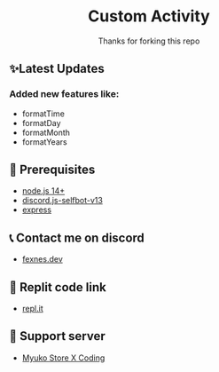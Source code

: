 <h1 align="center">Custom Activity</h1>
<p align="center">Thanks for forking this repo</p>

## ✨Latest Updates

### Added new features like:

- formatTime
- formatDay
- formatMonth
- formatYears

## 🚧 Prerequisites

- [node.js 14+](https://nodejs.org/en/download/)
- [discord.js-selfbot-v13](https://www.npmjs.com/package/discord.js-selfbot-v13)
- [express](https://www.npmjs.com/package/express)

## 📞 Contact me on discord
- [fexnes.dev](https://discord.com/users/941844949824069692)
## 🎩 Replit code link

- [repl.it](https://replit.com/@oBloody/Custom-Activity?v=1)

## 📝 Support server

- [Myuko Store X Coding](https://discord.gg/e4Mwab6ncy)

